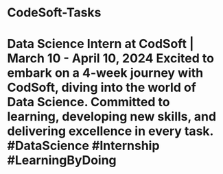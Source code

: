 # CodeSoft-Tasks
# Data Science Intern at CodSoft | March 10 - April 10, 2024  Excited to embark on a 4-week journey with CodSoft, diving into the world of Data Science. Committed to learning, developing new skills, and delivering excellence in every task. #DataScience #Internship #LearningByDoing
